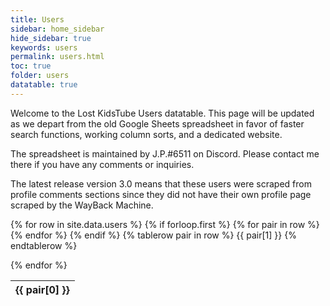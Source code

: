 ```yaml
---
title: Users
sidebar: home_sidebar
hide_sidebar: true
keywords: users
permalink: users.html
toc: true
folder: users
datatable: true
---
```


Welcome to the Lost KidsTube Users datatable.
This page will be updated as we depart from the
old Google Sheets spreadsheet in favor of faster
search functions, working column sorts, and a
dedicated website.

The spreadsheet is maintained by J.P.#6511 on
Discord. Please contact me there if you have
any comments or inquiries.

The latest release version 3.0 means that these
users were scraped from profile comments sections
since they did not have their own profile page
scraped by the WayBack Machine.
<br/>
<table class="display">
  <colgroup>
  <col width="32%" />
  <col width="26%" />
  <col width="27%" />
  <col width="5%" />
  <col width="10%" />
  </colgroup>
  {% for row in site.data.users %}
    {% if forloop.first %}
    <thead>
    <tr class="header">
      {% for pair in row %}
        <th>{{ pair[0] }}</th>
      {% endfor %}
    </tr>
    </thead>
    {% endif %}
    {% tablerow pair in row %}
      {{ pair[1] }}
    {% endtablerow %}
    
  {% endfor %}

</table>


